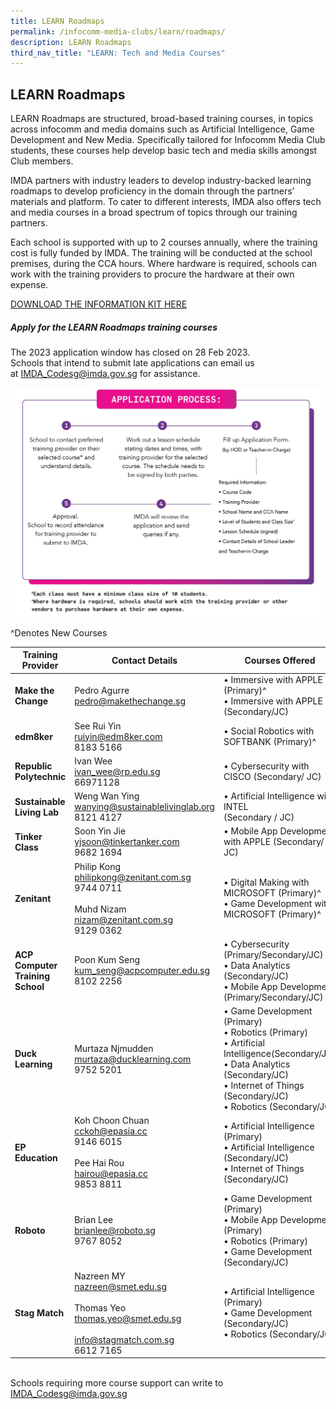 ```yaml
---
title: LEARN Roadmaps
permalink: /infocomm-media-clubs/learn/roadmaps/
description: LEARN Roadmaps
third_nav_title: "LEARN: Tech and Media Courses"
---
```

## LEARN Roadmaps

LEARN Roadmaps are structured, broad-based training courses, in topics across infocomm and media domains such as Artificial Intelligence, Game Development and New Media. Specifically tailored for Infocomm Media Club students, these courses help develop basic tech and media skills amongst Club members.

IMDA partners with industry leaders to develop industry-backed learning roadmaps to develop proficiency in the domain through the partners’ materials and platform. To cater to different interests, IMDA also offers tech and media courses in a broad spectrum of topics through our training partners.

Each school is supported with up to 2 courses annually, where the training cost is fully funded by IMDA. The training will be conducted at the school premises, during the CCA hours. Where hardware is required, schools can work with the training providers to procure the hardware at their own expense.

[DOWNLOAD THE INFORMATION KIT HERE](https://go.gov.sg/learn-roadmaps-infokit22-23)

##### Apply for the LEARN Roadmaps training courses
The 2023 application window has closed on 28 Feb 2023. <br>Schools that intend to submit late applications can email us at&nbsp;[IMDA\_Codesg@imda.gov.sg](mailto:IMDA_Codesg@imda.gov.sg) for assistance.

![New Application Process](/images/Icmclub/Apply_Process_20Oct23.jpg)

^Denotes New Courses

|**Training Provider**| **Contact Details** | **Courses Offered** |
| -------- | -------- | -------- |
|  **Make the Change** | Pedro Agurre<br>[pedro@makethechange.sg](mailto:pedro@makethechange.sg)<br> | • Immersive with APPLE (Primary)^ <br>• Immersive with APPLE (Secondary/JC) |
|**edm8ker**| See Rui Yin<br>[ruiyin@edm8ker.com](mailto:ruiyin@edm8ker.com)<br>8183 5166 <br> |• Social Robotics with SOFTBANK (Primary)^ |
|**Republic Polytechnic**| Ivan Wee<br>[ivan_wee@rp.edu.sg](mailto:ivan_wee@rp.edu.sg)<br>66971128<br>|• Cybersecurity with CISCO (Secondary/ JC)|
|**Sustainable Living Lab**| Weng Wan Ying<br>[wanying@sustainablelivinglab.org](mailto:wanying@sustainablelivinglab.org)<br>8121 4127|• Artificial Intelligence with INTEL<br>(Secondary / JC)|
|**Tinker Class**| Soon Yin Jie<br>[yjsoon@tinkertanker.com](mailto:yjsoon@tinkertanker.com) <br>9682 1694|• Mobile App Development with APPLE (Secondary/ JC)|
|**Zenitant**| Philip Kong<br>[philipkong@zenitant.com.sg](mailto:philipkong@zenitant.com.sg)<br>9744 0711 <br><br>Muhd Nizam<br>[nizam@zenitant.com.sg](mailto:nizam@zenitant.com.sg)<br>9129 0362|• Digital Making with MICROSOFT (Primary)^ <br>• Game Development with MICROSOFT (Primary)^ |
|**ACP Computer Training School**| Poon Kum Seng<br>[kum_seng@acpcomputer.edu.sg](mailto:kum_seng@acpcomputer.edu.sg)<br>8102 2256| • Cybersecurity (Primary/Secondary/JC) <br> • Data Analytics (Secondary/JC)<br> • Mobile App Development (Primary/Secondary/JC)|
|**Duck Learning**| Murtaza Njmudden<br>[murtaza@ducklearning.com](mailto:murtaza@ducklearning.com)<br>9752 5201<br>|• Game Development (Primary)<br>• Robotics (Primary)<br>• Artificial Intelligence(Secondary/JC)<br>• Data Analytics (Secondary/JC)<br>• Internet of Things (Secondary/JC)<br> • Robotics (Secondary/JC)|
|**EP Education**| Koh Choon Chuan <br>[cckoh@epasia.cc](mailto:cckoh@epasia.cc)<br>9146 6015<br><br> Pee Hai Rou<br>[hairou@epasia.cc](mailto:hairou@epasia.cc)<br> 9853 8811| • Artificial Intelligence (Primary) <br>• Artificial Intelligence (Secondary/JC)<br>• Internet of Things (Secondary/JC)|
|**Roboto**| Brian Lee<br>[brianlee@roboto.sg](mailto:brianlee@roboto.sg)<br>9767 8052<br>|• Game Development (Primary)<br>• Mobile App Development (Primary)<br> • Robotics (Primary)<br> • Game Development (Secondary/JC)|
|**Stag Match**| Nazreen MY<br>[nazreen@smet.edu.sg](mailto:nazreen@smet.edu.sg)<br><br> Thomas Yeo<br>[thomas.yeo@smet.edu.sg](mailto:thomas.yeo@smet.edu.sg)<br><br>[info@stagmatch.com.sg](mailto:info@stagmatch.com.sg)<br>6612 7165<br>| • Artificial Intelligence (Primary)<br>• Game Development (Secondary/JC)<br> • Robotics (Secondary/JC)|

<br>Schools requiring more course support can write to [IMDA_Codesg@imda.gov.sg](mailto:IMDA_Codesg@imda.gov.sg)